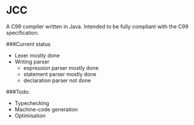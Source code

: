 JCC
===

A C99 compiler written in Java.
Intended to be fully compliant with the C99 specification.

###Current status 
- Lexer mostly done
- Writing parser
  - expression parser mostly done
  - statement parser mostly done
  - declaration parser not done



###Todo:
- Typechecking
- Machine-code generation
- Optimisation
  